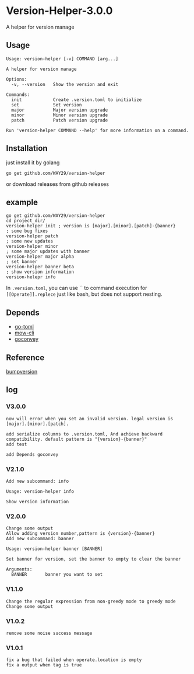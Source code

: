 # Version-Helper-3.0.0

A helper for version manage

## Usage
```
Usage: version-helper [-v] COMMAND [arg...]

A helper for version manage

Options:
  -v, --version   Show the version and exit

Commands:
  init            Create .version.toml to initialize
  set             Set version
  major           Major version upgrade
  minor           Minor version upgrade
  patch           Patch version upgrade

Run 'version-helper COMMAND --help' for more information on a command.
```

## Installation
just install it by golang 

`go get github.com/WAY29/version-helper`

or download releases from github releases

## example
```
go get github.com/WAY29/version-helper
cd project_dir/
version-helper init ; version is [major].[minor].[patch]-{banner}
; some bug fixes
version-helper patch
; some new updates
version-helper minor
; some major updates with banner
version-helper major alpha
; set banner
version-helper banner beta
; show version information
version-helepr info
```
In `.version.toml`, you can use \`\` to command execution for `[[Operate]].replece` just like bash, but does not support nesting.

## Depends
- [go-toml](https://github.com/pelletier/go-toml)
- [mow-cli](https://github.com/jawher/mow.cli)
- [goconvey](https://github.com/smartystreets/goconvey)

## Reference
[bumpversion](https://github.com/peritus/bumpversion)

## log

### V3.0.0
```
now will error when you set an invalid version. legal version is [major].[minor].[patch]. 

add serialize columns to .version.toml, And achieve backward compatibility. default pattern is "{version}-{banner}"
add test

add Depends goconvey
```

### V2.1.0
```
Add new subcommand: info

Usage: version-helper info

Show version information
```

### V2.0.0
```
Change some output
Allow adding version number,pattern is {version}-{banner}
Add new subcommand: banner

Usage: version-helper banner [BANNER]

Set banner for version, set the banner to empty to clear the banner

Arguments:     
  BANNER       banner you want to set

```

### V1.1.0
```
Change the regular expression from non-greedy mode to greedy mode
Change some output
```

### V1.0.2
```
remove some noise success message
```

### V1.0.1
```
fix a bug that failed when operate.location is empty
fix a output when tag is true
```


